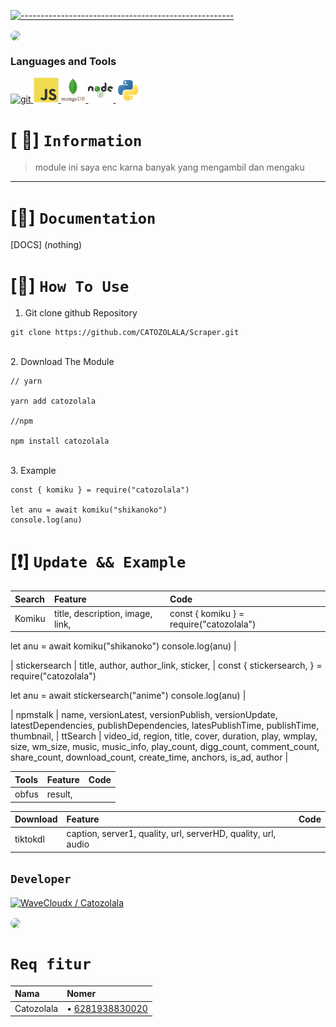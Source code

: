 [![-----------------------------------------------------](https://raw.githubusercontent.com/andreasbm/readme/master/assets/lines/colored.png)](#table-of-contents)

<img align="center" src="https://i.pinimg.com/originals/97/41/f0/9741f0c6151635b29300e6f7656e1644.gif" style="border-radius: 10px;"/>


<h3 align="left">Languages and Tools </h3>

<p align="left"> <a href="https://git-scm.com/" target="_blank" rel="noreferrer"> 
  <img src="https://www.vectorlogo.zone/logos/git-scm/git-scm-icon.svg" alt="git" width="40" height="40"/> 
</a> 
  <a href="https://developer.mozilla.org/en-US/docs/Web/JavaScript" target="_blank" rel="noreferrer"> 
    <img src="https://raw.githubusercontent.com/devicons/devicon/master/icons/javascript/javascript-original.svg" alt="javascript" width="40" height="40"/> 
  </a> 
  <a href="https://www.mongodb.com/" target="_blank" rel="noreferrer"> 
    <img src="https://raw.githubusercontent.com/devicons/devicon/master/icons/mongodb/mongodb-original-wordmark.svg" alt="mongodb" width="40" height="40"/> 
  </a> 
  <a href="https://nodejs.org" target="_blank" rel="noreferrer"> 
    <img src="https://raw.githubusercontent.com/devicons/devicon/master/icons/nodejs/nodejs-original-wordmark.svg" alt="nodejs" width="40" height="40"/> 
  </a> 
  <a href="https://www.python.org" target="_blank" rel="noreferrer"> 
    <img src="https://raw.githubusercontent.com/devicons/devicon/master/icons/python/python-original.svg" alt="python" width="40" height="40"/> 
  </a> 
</p>
</p>


# [ 🚩] `Information`
> module ini saya enc karna banyak yang mengambil dan mengaku
_______________________

# [📑] `Documentation`
[DOCS] (nothing)

# [🧲] `How To Use`
1. Git clone github Repository
```
git clone https://github.com/CATOZOLALA/Scraper.git
```
<br>
2. Download The Module 

```
// yarn

yarn add catozolala

//npm

npm install catozolala
```

<br>
3. Example 

```
const { komiku } = require("catozolala")

let anu = await komiku("shikanoko")
console.log(anu)
```


# [❗] `Update && Example`


| Search | Feature | Code |
|:--------------|:--------------|:------------|
| Komiku   | title, description, image, link, | const { komiku } = require("catozolala")
let anu = await komiku("shikanoko")
console.log(anu) |

| stickersearch | title, author, author_link, sticker, | const { stickersearch, } = require("catozolala")

let anu = await stickersearch("anime")
console.log(anu) |

| npmstalk | name, versionLatest, versionPublish, versionUpdate, latestDependencies, publishDependencies, latesPublishTime, publishTime, thumbnail,
| ttSearch | video_id, region, title, cover, duration, play, wmplay, size, wm_size, music, music_info, play_count, digg_count, comment_count, share_count, download_count, create_time, anchors, is_ad, author |

| Tools | Feature | Code |
|:-----------|:--------------|:---------|
| obfus | result, | 


| Download | Feature | Code |
|:-------------------|:----------------|:-----------|
| tiktokdl | caption, server1, quality, url, serverHD, quality, url, audio |

## `Developer`
[![WaveCloudx / Catozolala](https://github.com/WaveCloudx.png?size=100)](https://github.com/WaveCloudx)

<img align="center" src="https://i.ibb.co.com/k2x78wh/anime-characters-of-girls-frontline-3f2gt7tzkvo6npke.jpg" style="border-radius: 10px;"/>


# `Req fitur`
| Nama | Nomer |
|:-----|:------|
| Catozolala | • [6281938830020](https://wa.me/6281938830020) |